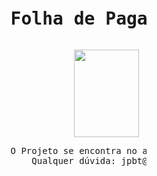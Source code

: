<pre> <h1>                 Folha de Pagamento📃✔️</h1></pre>

<pre>                                              <img src="https://i.imgur.com/zS1yciT.gif" align="center" width="104" height="140" /></pre>
<pre>
                                  O Projeto se encontra no arquivo Head.java!!
                                      Qualquer dúvida: jpbt@ic.ufal.br </pre>
